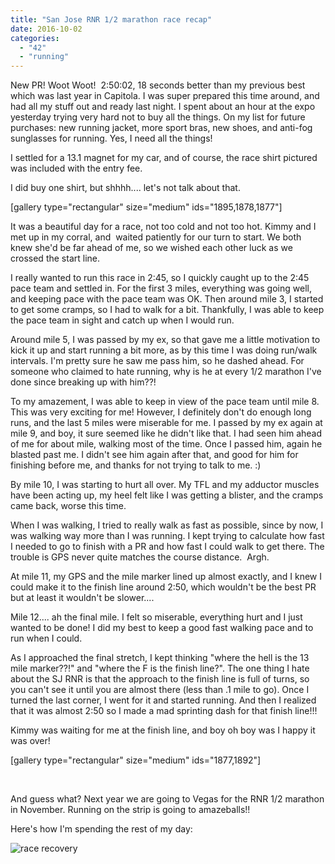 ```yaml
---
title: "San Jose RNR 1/2 marathon race recap"
date: 2016-10-02
categories: 
  - "42"
  - "running"
---
```


New PR! Woot Woot!  2:50:02, 18 seconds better than my previous best which was last year in Capitola. I was super prepared this time around, and had all my stuff out and ready last night. I spent about an hour at the expo yesterday trying very hard not to buy all the things. On my list for future purchases: new running jacket, more sport bras, new shoes, and anti-fog sunglasses for running. Yes, I need all the things!

I settled for a 13.1 magnet for my car, and of course, the race shirt pictured was included with the entry fee.

I did buy one shirt, but shhhh.... let's not talk about that.

\[gallery type="rectangular" size="medium" ids="1895,1878,1877"\]

It was a beautiful day for a race, not too cold and not too hot. Kimmy and I met up in my corral, and  waited patiently for our turn to start. We both knew she'd be far ahead of me, so we wished each other luck as we crossed the start line.

I really wanted to run this race in 2:45, so I quickly caught up to the 2:45 pace team and settled in. For the first 3 miles, everything was going well, and keeping pace with the pace team was OK. Then around mile 3, I started to get some cramps, so I had to walk for a bit. Thankfully, I was able to keep the pace team in sight and catch up when I would run.

Around mile 5, I was passed by my ex, so that gave me a little motivation to kick it up and start running a bit more, as by this time I was doing run/walk intervals. I'm pretty sure he saw me pass him, so he dashed ahead. For someone who claimed to hate running, why is he at every 1/2 marathon I've done since breaking up with him??!

To my amazement, I was able to keep in view of the pace team until mile 8. This was very exciting for me! However, I definitely don't do enough long runs, and the last 5 miles were miserable for me. I passed by my ex again at mile 9, and boy, it sure seemed like he didn't like that. I had seen him ahead of me for about mile, walking most of the time. Once I passed him, again he blasted past me. I didn't see him again after that, and good for him for finishing before me, and thanks for not trying to talk to me. :)

By mile 10, I was starting to hurt all over. My TFL and my adductor muscles have been acting up, my heel felt like I was getting a blister, and the cramps came back, worse this time.

When I was walking, I tried to really walk as fast as possible, since by now, I was walking way more than I was running. I kept trying to calculate how fast I needed to go to finish with a PR and how fast I could walk to get there. The trouble is GPS never quite matches the course distance.  Argh.

At mile 11, my GPS and the mile marker lined up almost exactly, and I knew I could make it to the finish line around 2:50, which wouldn't be the best PR but at least it wouldn't be slower....

Mile 12.... ah the final mile. I felt so miserable, everything hurt and I just wanted to be done! I did my best to keep a good fast walking pace and to run when I could. 

As I approached the final stretch, I kept thinking "where the hell is the 13 mile marker??!" and "where the F is the finish line?". The one thing I hate about the SJ RNR is that the approach to the finish line is full of turns, so you can't see it until you are almost there (less than .1 mile to go). Once I turned the last corner, I went for it and started running. And then I realized that it was almost 2:50 so I made a mad sprinting dash for that finish line!!!

Kimmy was waiting for me at the finish line, and boy oh boy was I happy it was over!

\[gallery type="rectangular" size="medium" ids="1877,1892"\]

 

And guess what? Next year we are going to Vegas for the RNR 1/2 marathon in November. Running on the strip is going to amazeballs!! 

Here's how I'm spending the rest of my day:

![race recovery](images/IMG_2769-1-300x225.jpg)

